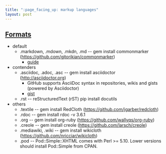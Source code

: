 ```yaml
---
title: ":page_facing_up: markup languages"
layout: post
---
```


## [Formats](https://github.com/github/markup#markups)

* default
  * .markdown, .mdown, .mkdn, .md -- gem install commonmarker (https://github.com/gjtorikian/commonmarker)
    * [guide](https://guides.github.com/features/mastering-markdown/)
* contenders
  * .asciidoc, .adoc, .asc -- gem install asciidoctor (http://asciidoctor.org)
    * GitHub supports AsciiDoc syntax in repositories, wikis and gists (powered by Asciidoctor)
    * [gist](https://gist.github.com/dcode/0cfbf2699a1fe9b46ff04c41721dda74)
  * .rst -- reStructuredText (rST) pip install docutils
* others
  * .textile -- gem install RedCloth (https://github.com/jgarber/redcloth)
  * .rdoc -- gem install rdoc -v 3.6.1
  * .org -- gem install org-ruby (https://github.com/wallyqs/org-ruby)
  * .creole -- gem install creole (https://github.com/larsch/creole)
  * .mediawiki, .wiki -- gem install wikicloth (https://github.com/nricciar/wikicloth)
  * .pod -- Pod::Simple::XHTML comes with Perl >= 5.10. Lower versions should install Pod::Simple from CPAN.
